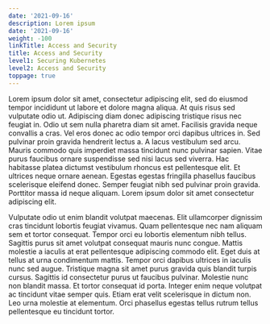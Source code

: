 ```yaml
---
date: '2021-09-16'
description: Lorem ipsum
date: '2021-09-16'
weight: -100
linkTitle: Access and Security
title: Access and Security
level1: Securing Kubernetes
level2: Access and Security
toppage: true
---
```


Lorem ipsum dolor sit amet, consectetur adipiscing elit, sed do eiusmod tempor incididunt ut labore et dolore magna aliqua. At quis risus sed vulputate odio ut. Adipiscing diam donec adipiscing tristique risus nec feugiat in. Odio ut sem nulla pharetra diam sit amet. Facilisis gravida neque convallis a cras. Vel eros donec ac odio tempor orci dapibus ultrices in. Sed pulvinar proin gravida hendrerit lectus a. A lacus vestibulum sed arcu. Mauris commodo quis imperdiet massa tincidunt nunc pulvinar sapien. Vitae purus faucibus ornare suspendisse sed nisi lacus sed viverra. Hac habitasse platea dictumst vestibulum rhoncus est pellentesque elit. Et ultrices neque ornare aenean. Egestas egestas fringilla phasellus faucibus scelerisque eleifend donec. Semper feugiat nibh sed pulvinar proin gravida. Porttitor massa id neque aliquam. Lorem ipsum dolor sit amet consectetur adipiscing elit.

Vulputate odio ut enim blandit volutpat maecenas. Elit ullamcorper dignissim cras tincidunt lobortis feugiat vivamus. Quam pellentesque nec nam aliquam sem et tortor consequat. Tempor orci eu lobortis elementum nibh tellus. Sagittis purus sit amet volutpat consequat mauris nunc congue. Mattis molestie a iaculis at erat pellentesque adipiscing commodo elit. Eget duis at tellus at urna condimentum mattis. Tempor orci dapibus ultrices in iaculis nunc sed augue. Tristique magna sit amet purus gravida quis blandit turpis cursus. Sagittis id consectetur purus ut faucibus pulvinar. Molestie nunc non blandit massa. Et tortor consequat id porta. Integer enim neque volutpat ac tincidunt vitae semper quis. Etiam erat velit scelerisque in dictum non. Leo urna molestie at elementum. Orci phasellus egestas tellus rutrum tellus pellentesque eu tincidunt tortor.